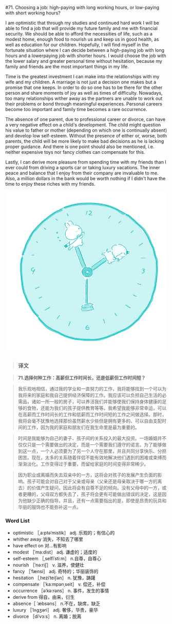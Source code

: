 #71. Choosing a job: high-paying with long working hours, or low-paying with short working hours?

I am optimistic that through my studies and continued hard work I will be able to find a job that will provide my future family and me with financial security. We should be able to afford the necessities of life, such as a modest home, enough food to nourish us and keep us in good health, as well as education for our children. Hopefully, I will find myself in the fortunate situation where I can decide between a high-paying job with long hours and a lowerpaying job with shorter hours. I would choose the job with the lower salary and greater personal time without hesitation, because my family and friends are the most important things in my life.

Time is the greatest investment I can make into the relationships with my wife and my children. A marriage is not just a decision one makes but a promise that one keeps. In order to do so one has to be there for the other person and share moments of joy as well as times of difficulty. Nowadays, too many relationships wither away as the partners are unable to work out their problems or bond through meaningful experiences. Personal careers become too important and family time becomes a rare occurrence.

The absence of one parent, due to professional career or divorce, can have a very negative effect on a child's development. The child might question his value to father or mother (depending on which one is continually absent) and develop low self-esteem. Without the presence of either or, worse, both parents, the child will be more likely to make bad decisions as he is lacking proper guidance. And there is one point should also be mentioned, i.e. neither expensive toys nor fancy clothes can compensate for this.

Lastly, I can derive more pleasure from spending time with my friends than I ever could from driving a sports car or taking luxury vacations. The inner peace and balance that I enjoy from their company are invaluable to me. Also, a million dollars in the bank would be worth nothing if I didn't have the time to enjoy these riches with my friends.

![](images/TOEFL-iBT-High-Score-Essays-071.jpg)

> ### 译文

> **71.选择何种工作：高薪但工作时间长，还是低薪但工作时间短？**

> 我乐观地相信，通过我的学业和一直努力的工作，我将能够找到一个可以为我将来的家庭和我自己提供经济保障的工作。我应该可以负担自己生活的必需品，诸如一所一般的房子，可以养活我们并能够使我们保持身体健康的足够的食物，还能为我们的孩子提供教育等等。我希望我能够非常幸运，可以在高薪而工作时间长的工作和低薪而工作时间短的工作之间做选择。那时，我将会毫不犹豫地选择那份虽然薪水少些但是拥有更多的、可以自由支配时间的工作，因为我的家庭和朋友们在我生命里是最为重要的。

> 时间是我能够为自己的妻子、孩子间的关系投入的最大投资。一场婚姻并不仅仅只是一个需要做出的决定，而是一个需要我们遵守的诺言。为了能够做到这一点，一个人必须要为了另一个人守在那里，并且共同分享快乐、分担困苦。现在，太多的关系随着伴侣不能有效地解决他们遇到的困难或束缚而渐渐淡化。工作变得过于重要，而留给家庭的时间变得非常稀少。

> 因为职业或离婚而失去双亲中的一方，这将会对孩子的发展产生负面的影响。孩子可能会对自己对于父亲或母亲（父亲还是母亲取决于哪一方的离去）的价值产生疑问，因此将会有自尊不足的倾向。没有父母中的一方，或者更糟的，父母双方都失去了，孩子将会更有可能做出错误的决定，这是因为他缺少正确的指导。并且，还有一点需要指出的是，即使是昂贵的玩具和华丽的服饰也不能弥补这一点。

### Word List

 * optimistic ［ˌa:ptəˈmistik］ adj. 乐观的；有信心的
 * whither away 消失，不知去了哪里
 * have effect on 对…有影响
 * modest ［ˈma:dist］ adj. 谦虚的；适度的
 * self-esteem ［ˌselfiˈsti:m］ n.自尊，自尊心
 * nourish ［ˈnə:riʃ］ v. 滋养，使健壮
 * fancy ［ˈfænsi］ adj. 奇特的；华丽装饰的
 * hesitation ［ˌheziˈteiʃən］ n. 犹豫，踌躇
 * compensate ［ˈka:mpənˌseit］ v. 偿还，补偿
 * occurrence ［əˈkə:rəns］ n. 事件，发生的事情
 * derive from 得自，由来，衍生
 * absence［ ˈæbsəns］ n.不在，缺席，缺乏
 * luxury ［ˈlʌgʒəri］ adj. 奢侈，华贵，豪华
 * divorce ［diˈvɔ:s］ n. 离婚；脱离</li>
